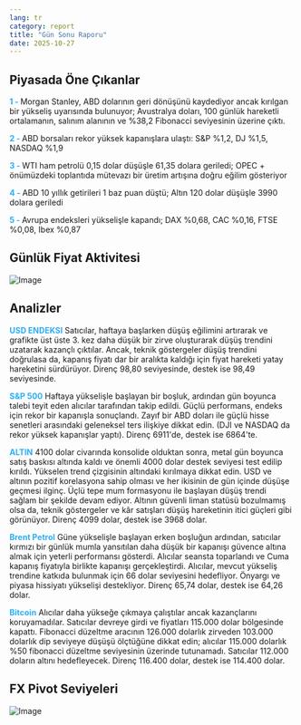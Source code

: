 ```yaml
---
lang: tr
category: report
title: "Gün Sonu Raporu"
date: 2025-10-27
---
```



<h2>Piyasada Öne Çıkanlar</h2>
<strong style="color: #2caef7;">1 - </strong> Morgan Stanley, ABD dolarının geri dönüşünü kaydediyor ancak kırılgan bir yükseliş uyarısında bulunuyor; Avustralya doları, 100 günlük hareketli ortalamanın, salınım alanının ve %38,2 Fibonacci seviyesinin üzerine çıktı.


<strong style="color: #2caef7;">2 - </strong> ABD borsaları rekor yüksek kapanışlara ulaştı: S&P %1,2, DJ %1,5, NASDAQ %1,9

<strong style="color: #2caef7;">3 - </strong> WTI ham petrolü 0,15 dolar düşüşle 61,35 dolara geriledi; OPEC + önümüzdeki toplantıda mütevazı bir üretim artışına doğru eğilim gösteriyor

<strong style="color: #2caef7;">4 - </strong> ABD 10 yıllık getirileri 1 baz puan düştü; Altın 120 dolar düşüşle 3990 dolara geriledi

<strong style="color: #2caef7;">5 - </strong> Avrupa endeksleri yükselişle kapandı; DAX %0,68, CAC %0,16, FTSE %0,08, Ibex %0,87



<h2>Günlük Fiyat Aktivitesi</h2>
<img src="https://markleighedu.github.io/img/Oct-2025/27-Oct-2025/price.jpg" alt="Image"/>

<h2>Analizler</h2>
<strong style="color: #2caef7;">USD ENDEKSI</strong> Satıcılar, haftaya başlarken düşüş eğilimini artırarak ve grafikte üst üste 3. kez daha düşük bir zirve oluşturarak düşüş trendini uzatarak kazançlı çıktılar. Ancak, teknik göstergeler düşüş trendini doğrulasa da, kapanış fiyatı dar bir aralıkta kaldığı için fiyat hareketi yatay hareketini sürdürüyor. Direnç 98,80 seviyesinde, destek ise 98,49 seviyesinde.

<strong style="color: #2caef7;">S&P 500</strong> Haftaya yükselişle başlayan bir boşluk, ardından gün boyunca talebi teyit eden alıcılar tarafından takip edildi. Güçlü performans, endeks için rekor bir kapanışla sonuçlandı. Zayıf bir ABD doları ile güçlü hisse senetleri arasındaki geleneksel ters ilişkiye dikkat edin. (DJI ve NASDAQ da rekor yüksek kapanışlar yaptı). Direnç 6911'de, destek ise 6864'te.

<strong style="color: #2caef7;">ALTIN</strong> 4100 dolar civarında konsolide olduktan sonra, metal gün boyunca satış baskısı altında kaldı ve önemli 4000 dolar destek seviyesi test edilip kırıldı. Yükselen trend çizgisinin altındaki kırılmaya dikkat edin. USD ve altının pozitif korelasyona sahip olması ve her ikisinin de gün içinde düşüşe geçmesi ilginç. Üçlü tepe mum formasyonu ile başlayan düşüş trendi sağlam bir şekilde devam ediyor. Altının güvenli liman statüsü bozulmamış olsa da, teknik göstergeler ve kâr satışları düşüş hareketinin itici güçleri gibi görünüyor. Direnç 4099 dolar, destek ise 3968 dolar.

<strong style="color: #2caef7;">Brent Petrol</strong> Güne yükselişle başlayan erken boşluğun ardından, satıcılar kırmızı bir günlük mumla yansıtılan daha düşük bir kapanışı güvence altına almak için yeterli performansı gösterdi. Alıcılar seansta toparlandı ve Cuma kapanış fiyatıyla birlikte kapanışı gerçekleştirdi. Alıcılar, mevcut yükseliş trendine katkıda bulunmak için 66 dolar seviyesini hedefliyor. Önyargı ve piyasa hissiyatı yükselişi destekliyor. Direnç 65,74 dolar, destek ise 64,26 dolar.

<strong style="color: #2caef7;">Bitcoin</strong> Alıcılar daha yükseğe çıkmaya çalıştılar ancak kazançlarını koruyamadılar. Satıcılar devreye girdi ve fiyatları 115.000 dolar bölgesinde kapattı. Fibonacci düzeltme aracının 126.000 dolarlık zirveden 103.000 dolarlık dip seviyeye düşüşü ölçtüğüne dikkat edin; alıcılar 115.000 dolarlık %50 fibonacci düzeltme seviyesinin üzerinde tutunamadı. Satıcılar 112.000 doların altını hedefleyecek. Direnç 116.400 dolar, destek ise 114.400 dolar.



<h2>FX Pivot Seviyeleri</h2>
<img src="https://markleighedu.github.io/img/Oct-2025/27-Oct-2025/pivot.jpg" alt="Image"/>